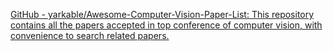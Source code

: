 
[GitHub - yarkable/Awesome-Computer-Vision-Paper-List: This repository contains all the papers accepted in top conference of computer vision, with convenience to search related papers.](https://github.com/yarkable/Awesome-Computer-Vision-Paper-List)
